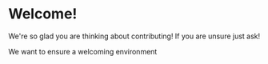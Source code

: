 # Welcome!
We're so glad you are thinking about contributing!
If you are unsure just ask!

We want to ensure a welcoming environment
